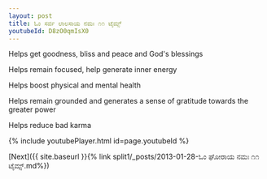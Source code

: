 ```yaml
---
layout: post
title: ಓಂ ಸರ್ವ ಲಾಲಸಾಯ ನಮಃ ೧೧ ಟೈಮ್ಸ್
youtubeId: D8zO0qmIsX0
---
```

 
 
Helps get goodness, bliss and peace and God's blessings
 
Helps remain focused, help generate inner energy 
 
Helps boost physical and mental health 
 
Helps remain grounded and generates a sense of gratitude towards the greater power 
 
Helps reduce bad karma
 
 
 
 


{% include youtubePlayer.html id=page.youtubeId %}
 
[Next]({{ site.baseurl }}{% link  split1/_posts/2013-01-28-ಓಂ ಘೋರಾಯ ನಮಃ ೧೧ ಟೈಮ್ಸ್.md%})
 
